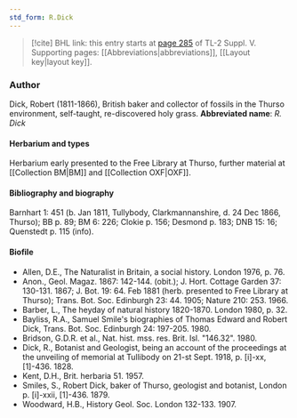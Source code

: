 ```yaml
---
std_form: R.Dick
---
```


> [!cite] BHL link: this entry starts at [page 285](https://www.biodiversitylibrary.org/page/33259331) of TL-2 Suppl. V.
> Supporting pages: [[Abbreviations|abbreviations]], [[Layout key|layout key]].

### Author

Dick, Robert (1811-1866), British baker and collector of fossils in the Thurso environment, self-taught, re-discovered holy grass. 
**Abbreviated name**: *R. Dick*

#### Herbarium and types

Herbarium early presented to the Free Library at Thurso, further material at [[Collection BM|BM]] and [[Collection OXF|OXF]].

#### Bibliography and biography

Barnhart 1: 451 (b. Jan 1811, Tullybody, Clarkmannanshire, d. 24 Dec 1866, Thurso); BB p. 89; BM 6: 226; Clokie p. 156; Desmond p. 183; DNB 15: 16; Quenstedt p. 115 (info).

#### Biofile

- Allen, D.E., The Naturalist in Britain, a social history. London 1976, p. 76.
- Anon., Geol. Magaz. 1867: 142-144. (obit.); J. Hort. Cottage Garden 37: 130-131. 1867; J. Bot. 19: 64. Feb 1881 (herb. presented to Free Library at Thurso); Trans. Bot. Soc. Edinburgh 23: 44. 1905; Nature 210: 253. 1966.
- Barber, L., The heyday of natural history 1820-1870. London 1980, p. 32.
- Bayliss, R.A., Samuel Smile's biographies of Thomas Edward and Robert Dick, Trans. Bot. Soc. Edinburgh 24: 197-205. 1980.
- Bridson, G.D.R. et al., Nat. hist. mss. res. Brit. Isl. "146.32". 1980.
- Dick, R., Botanist and Geologist, being an account of the proceedings at the unveiling of memorial at Tullibody on 21-st Sept. 1918, p. \[i\]-xx, \[1\]-436. 1828.
- Kent, D.H., Brit. herbaria 51. 1957.
- Smiles, S., Robert Dick, baker of Thurso, geologist and botanist, London p. \[i\]-xxii, \[1\]-436. 1879.
- Woodward, H.B., History Geol. Soc. London 132-133. 1907.

